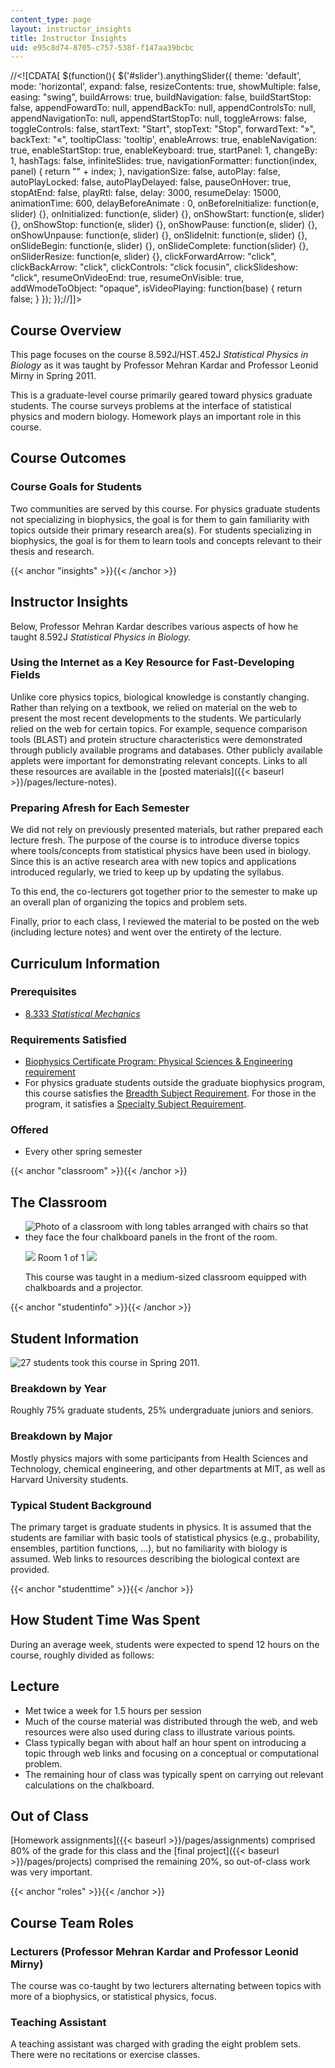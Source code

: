 ```yaml
---
content_type: page
layout: instructor_insights
title: Instructor Insights
uid: e95c8d74-8705-c757-538f-f147aa39bcbc
---
```


//<!\[CDATA\[ $(function(){ $('#slider').anythingSlider({ theme: 'default', mode: 'horizontal', expand: false, resizeContents: true, showMultiple: false, easing: "swing", buildArrows: true, buildNavigation: false, buildStartStop: false, appendFowardTo: null, appendBackTo: null, appendControlsTo: null, appendNavigationTo: null, appendStartStopTo: null, toggleArrows: false, toggleControls: false, startText: "Start", stopText: "Stop", forwardText: "&raquo;", backText: "&laquo;", tooltipClass: 'tooltip', enableArrows: true, enableNavigation: true, enableStartStop: true, enableKeyboard: true, startPanel: 1, changeBy: 1, hashTags: false, infiniteSlides: true, navigationFormatter: function(index, panel) { return "" + index; }, navigationSize: false, autoPlay: false, autoPlayLocked: false, autoPlayDelayed: false, pauseOnHover: true, stopAtEnd: false, playRtl: false, delay: 3000, resumeDelay: 15000, animationTime: 600, delayBeforeAnimate : 0, onBeforeInitialize: function(e, slider) {}, onInitialized: function(e, slider) {}, onShowStart: function(e, slider) {}, onShowStop: function(e, slider) {}, onShowPause: function(e, slider) {}, onShowUnpause: function(e, slider) {}, onSlideInit: function(e, slider) {}, onSlideBegin: function(e, slider) {}, onSlideComplete: function(slider) {}, onSliderResize: function(e, slider) {}, clickForwardArrow: "click", clickBackArrow: "click", clickControls: "click focusin", clickSlideshow: "click", resumeOnVideoEnd: true, resumeOnVisible: true, addWmodeToObject: "opaque", isVideoPlaying: function(base) { return false; } }); });//\]\]>

Course Overview
---------------

This page focuses on the course 8.592J/HST.452J _Statistical Physics in Biology_ as it was taught by Professor Mehran Kardar and Professor Leonid Mirny in Spring 2011.

This is a graduate-level course primarily geared toward physics graduate students. The course surveys problems at the interface of statistical physics and modern biology. Homework plays an important role in this course.

Course Outcomes
---------------

### Course Goals for Students

Two communities are served by this course. For physics graduate students not specializing in biophysics, the goal is for them to gain familiarity with topics outside their primary research area(s). For students specializing in biophysics, the goal is for them to learn tools and concepts relevant to their thesis and research.

{{< anchor "insights" >}}{{< /anchor >}}

Instructor Insights
-------------------

Below, Professor Mehran Kardar describes various aspects of how he taught 8.592J _Statistical Physics in Biology._

### Using the Internet as a Key Resource for Fast-Developing Fields

Unlike core physics topics, biological knowledge is constantly changing. Rather than relying on a textbook, we relied on material on the web to present the most recent developments to the students. We particularly relied on the web for certain topics. For example, sequence comparison tools (BLAST) and protein structure characteristics were demonstrated through publicly available programs and databases. Other publicly available applets were important for demonstrating relevant concepts. Links to all these resources are available in the [posted materials]({{< baseurl >}}/pages/lecture-notes).

### Preparing Afresh for Each Semester

We did not rely on previously presented materials, but rather prepared each lecture fresh. The purpose of the course is to introduce diverse topics where tools/concepts from statistical physics have been used in biology. Since this is an active research area with new topics and applications introduced regularly, we tried to keep up by updating the syllabus.

To this end, the co-lecturers got together prior to the semester to make up an overall plan of organizing the topics and problem sets.

Finally, prior to each class, I reviewed the material to be posted on the web (including lecture notes) and went over the entirety of the lecture.

Curriculum Information
----------------------

### Prerequisites

*   [8.333 _Statistical Mechanics_](/courses/8-333-statistical-mechanics-i-statistical-mechanics-of-particles-fall-2013/)

### Requirements Satisfied

*   [Biophysics Certificate Program: Physical Sciences & Engineering requirement](http://biophysics.mit.edu/MIT_Biophysics/Certificate_Program.html)
*   For physics graduate students outside the graduate biophysics program, this course satisfies the [Breadth Subject Requirement](http://web.mit.edu/physics/current/graduate/doctoral.html#breadth). For those in the program, it satisfies a [Specialty Subject Requirement](http://web.mit.edu/physics/current/graduate/doctoral.html#specialty).

### Offered

*   Every other spring semester

{{< anchor "classroom" >}}{{< /anchor >}}

The Classroom
-------------

*   ![Photo of a classroom with long tables arranged with chairs so that they face the four chalkboard panels in the front of the room.](BASEURL_PLACEHOLDER/resources/8-592j_classroom-1)
    
    ![](/images/educator/classroom_prev_dim.png) Room 1 of 1 ![](/images/educator/classroom_next_dim.png)
    
      
    
    This course was taught in a medium-sized classroom equipped with chalkboards and a projector.
    

{{< anchor "studentinfo" >}}{{< /anchor >}}

Student Information
-------------------

![27 students took this course in Spring 2011.](BASEURL_PLACEHOLDER/resources/8-592j_stat-students)

### Breakdown by Year

Roughly 75% graduate students, 25% undergraduate juniors and seniors.

### Breakdown by Major

Mostly physics majors with some participants from Health Sciences and Technology, chemical engineering, and other departments at MIT, as well as Harvard University students.

### Typical Student Background

The primary target is graduate students in physics. It is assumed that the students are familiar with basic tools of statistical physics (e.g., probability, ensembles, partition functions, ...), but no familiarity with biology is assumed. Web links to resources describing the biological context are provided.

{{< anchor "studenttime" >}}{{< /anchor >}}

How Student Time Was Spent
--------------------------

During an average week, students were expected to spend 12 hours on the course, roughly divided as follows:

Lecture
-------

*   Met twice a week for 1.5 hours per session
*   Much of the course material was distributed through the web, and web resources were also used during class to illustrate various points.
*   Class typically began with about half an hour spent on introducing a topic through web links and focusing on a conceptual or computational problem.
*   The remaining hour of class was typically spent on carrying out relevant calculations on the chalkboard.

Out of Class
------------

[Homework assignments]({{< baseurl >}}/pages/assignments) comprised 80% of the grade for this class and the [final project]({{< baseurl >}}/pages/projects) comprised the remaining 20%, so out-of-class work was very important.

{{< anchor "roles" >}}{{< /anchor >}}

Course Team Roles
-----------------

### Lecturers (Professor Mehran Kardar and Professor Leonid Mirny)

The course was co-taught by two lecturers alternating between topics with more of a biophysics, or statistical physics, focus.

### Teaching Assistant

A teaching assistant was charged with grading the eight problem sets. There were no recitations or exercise classes.